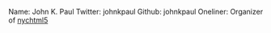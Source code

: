 Name: John K. Paul
Twitter: johnkpaul
Github: johnkpaul
Oneliner: Organizer of <a href="http://nychtml5.com/">nychtml5</a>